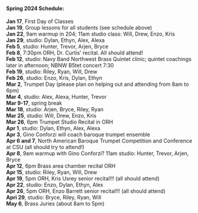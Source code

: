 #### Spring 2024 Schedule:

**Jan 17**, First Day of Classes  
**Jan 19**, Group lessons for all students (see schedule above)  
**Jan 22**, 9am warmup in 204; 11am studio class: Will, Drew, Enzo, Kris  
**Jan 29**, studio: Dylan, Ethyn, Alex, Alexa  
**Feb 5**, studio: Hunter, Trevor, Arjen, Bryce  
**Feb 8**, 7:30pm ORH, Dr. Curtis' recital. All should attend!  
**Feb 12**, studio: Navy Band Northwest Brass Quintet clinic; quintet coachings later in afternoon; NBNW B5tet concert 7:30  
**Feb 19**, studio: Riley, Ryan, Will, Drew  
**Feb 26**, studio: Enzo, Kris, Dylan, Ethyn  
**Mar 2**, Trumpet Day (please plan on helping out and attending from 8am to 6pm)  
**Mar 4**, studio: Alex, Alexa, Hunter, Trevor  
**Mar 9-17**, spring break  
**Mar 18**, studio: Arjen, Bryce, Riley, Ryan  
**Mar 25**, studio: Will, Drew, Enzo, Kris  
**Mar 26**, 6pm Trumpet Studio Recital in ORH  
**Apr 1**, studio: Dylan, Ethyn, Alex, Alexa  
**Apr 3**, Gino Conforzi will coach baroque trumpet ensemble  
**Apr 6 and 7**, North American Baroque Trumpet Competition and Conference at CSU (all should try to attend!)  
**Apr 8**, 9am warmup with Gino Conforzi? 11am studio: Hunter, Trevor, Arjen, Bryce  
**Apr 12**, 6pm Brass area chamber recital ORH  
**Apr 15**, studio: Riley, Ryan, Will, Drew  
**Apr 19**, 5pm ORH, Kris Usrey senior recital!!! (all should attend)  
**Apr 22**, studio: Enzo, Dylan, Ethyn, Alex  
**Apr 26**, 5pm ORH, Enzo Barrett senior recital!!! (all should attend)  
**Apri 29**, studio: Bryce, Riley, Ryan, Will  
**May 6**, Brass Juries (about 8am to 5pm)  


